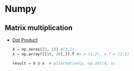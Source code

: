 # Numpy

## Matrix multiplication
- [Dot Product](http://matrixmultiplication.xyz/)
  ```Python
  X = np.zeros((3, 2)) #(3,2)
  x = np.array([[10, 20],]).T #x = (1,2), x.T = (2,1)

  result = X @ x  # alternatively, np.dot(X, x)
  ```

